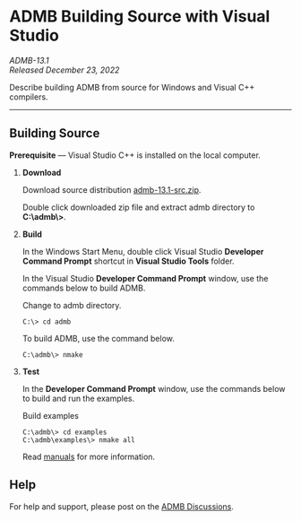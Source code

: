 # ADMB Building Source with Visual Studio

*ADMB-13.1*  
*Released December 23, 2022*  

Describe building ADMB from source for Windows and Visual C++ compilers.

---

Building Source
---------------

**Prerequisite** &mdash; Visual Studio C++ is installed on the local computer.

1. **Download**

   Download source distribution [admb-13.1-src.zip](https://github.com/admb-project/admb/releases/download/admb-13.1/admb-13.1-src.zip).

   Double click downloaded zip file and extract admb directory to **C:\\admb\\>**.

2. **Build**

   In the Windows Start Menu, double click Visual Studio **Developer Command Prompt** shortcut in **Visual Studio Tools** folder.

   In the Visual Studio **Developer Command Prompt** window, use the commands below to build ADMB.

   Change to admb directory.

   ```
   C:\> cd admb
   ```

   To build ADMB, use the command below.

   ```
   C:\admb\> nmake
   ```

3. **Test**

   In the **Developer Command Prompt** window, use the commands below to build and run the examples.

   Build examples

   ```
   C:\admb\> cd examples
   C:\admb\examples\> nmake all
   ```

   Read [manuals](http://www.admb-project.org/docs/manuals/) for more information.

Help
----

For help and support, please post on the [ADMB Discussions](https://github.com/admb-project/admb/discussions).
